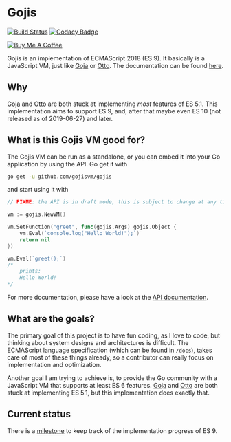 # Gojis

[![Build Status](https://travis-ci.com/gojisvm/gojis.svg?branch=develop)](https://travis-ci.com/gojisvm/gojis)
[![Codacy Badge](https://api.codacy.com/project/badge/Grade/dd5507e3d34543e3a526b05aaea3eba8)](https://www.codacy.com/app/gojisvm/gojis?utm_source=github.com&amp;utm_medium=referral&amp;utm_content=gojisvm/gojis&amp;utm_campaign=Badge_Grade)

<a href="https://www.buymeacoffee.com/timsatke" target="_blank"><img src="https://www.buymeacoffee.com/assets/img/custom_images/orange_img.png" alt="Buy Me A Coffee" style="height: auto !important;width: auto !important;" ></a>

Gojis is an implementation of ECMAScript 2018 (ES 9). It basically is a JavaScript VM, just like
[Goja](https://github.com/dop251/goja) or [Otto](https://github.com/robertkrimen/otto).
The documentation can be found [here](https://gojisvm.github.io).

## Why
[Goja](https://github.com/dop251/goja) and [Otto](https://github.com/robertkrimen/otto) are both stuck at implementing _most_ features of ES 5.1. This implementation aims to support ES 9, and, after that maybe even ES 10 (not released as of 2019-06-27) and later.

## What is this Gojis VM good for?
The Gojis VM can be run as a standalone, or you can embed it into your Go application by using the API. Go get it with
```bash
go get -u github.com/gojisvm/gojis
```
and start using it with
```go
// FIXME: the API is in draft mode, this is subject to change at any time

vm := gojis.NewVM()

vm.SetFunction("greet", func(gojis.Args) gojis.Object {
    vm.Eval(`console.log("Hello World!");`)
    return nil
})

vm.Eval(`greet();`)
/*
    prints:
    Hello World!
*/
```

For more documentation, please have a look at the [API documentation](https://gojisvm.github.io/api.html).

## What are the goals?
The primary goal of this project is to have fun coding, as I love to code, but thinking about system designs and architectures is difficult. The ECMAScript language specification (which can be found in `/docs`), takes care of most of these things already, so a contributor can really focus on implementation and optimization.

Another goal I am trying to achieve is, to provide the Go community with a JavaScript VM that supports at least ES 6 features.
[Goja](https://github.com/dop251/goja) and [Otto](https://github.com/robertkrimen/otto) are both stuck at implementing ES 5.1, but this implementation does exactly that.

## Current status
There is a [milestone](https://github.com/gojisvm/gojis/milestone/1) to keep track of the implementation progress of ES 9.
